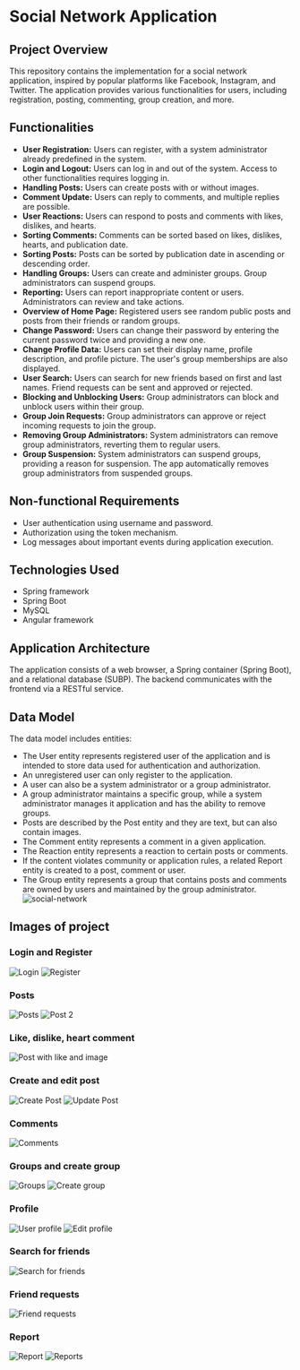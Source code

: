 # Social Network Application

## Project Overview

This repository contains the implementation for a social network application, inspired by popular platforms like Facebook, Instagram, and Twitter. The application provides various functionalities for users, including registration, posting, commenting, group creation, and more.

## Functionalities

- **User Registration:** Users can register, with a system administrator already predefined in the system.
- **Login and Logout:** Users can log in and out of the system. Access to other functionalities requires logging in.
- **Handling Posts:** Users can create posts with or without images.
- **Comment Update:** Users can reply to comments, and multiple replies are possible.
- **User Reactions:** Users can respond to posts and comments with likes, dislikes, and hearts.
- **Sorting Comments:** Comments can be sorted based on likes, dislikes, hearts, and publication date.
- **Sorting Posts:** Posts can be sorted by publication date in ascending or descending order.
- **Handling Groups:** Users can create and administer groups. Group administrators can suspend groups.
- **Reporting:** Users can report inappropriate content or users. Administrators can review and take actions.
- **Overview of Home Page:** Registered users see random public posts and posts from their friends or random groups.
- **Change Password:** Users can change their password by entering the current password twice and providing a new one.
- **Change Profile Data:** Users can set their display name, profile description, and profile picture. The user's group memberships are also displayed.
- **User Search:** Users can search for new friends based on first and last names. Friend requests can be sent and approved or rejected.
- **Blocking and Unblocking Users:** Group administrators can block and unblock users within their group.
- **Group Join Requests:** Group administrators can approve or reject incoming requests to join the group.
- **Removing Group Administrators:** System administrators can remove group administrators, reverting them to regular users.
- **Group Suspension:** System administrators can suspend groups, providing a reason for suspension. The app automatically removes group administrators from suspended groups.

## Non-functional Requirements

- User authentication using username and password.
- Authorization using the token mechanism.
- Log messages about important events during application execution.
  
## Technologies Used
- Spring framework
- Spring Boot
- MySQL
- Angular framework

## Application Architecture

The application consists of a web browser, a Spring container (Spring Boot), and a relational database (SUBP). The backend communicates with the frontend via a RESTful service.

## Data Model
The data model includes entities:
- The User entity represents registered user of the application and is intended to store data used for authentication and authorization. 
- An unregistered user can only register to the application. 
- A user can also be a system administrator or a group administrator.
- A group administrator maintains a specific group, while a system administrator manages it application and has the ability to remove groups. 
- Posts are described by the Post entity and they are text, but can also contain images. 
- The Comment entity represents a comment in a given application. 
- The Reaction entity represents a reaction to certain posts or comments.
- If the content violates community or application rules, a related Report entity is created to a post, comment or user. 
- The Group entity represents a group that contains posts and comments are owned by users and maintained by the group administrator.
  ![social-network](https://github.com/anna02272/SR46-2021-SVT_KVT2023-projekat/assets/96575598/f0c4375c-62fe-47a0-8a92-572fec27254f)

## Images of project

### Login and Register
![Login](https://github.com/anna02272/SR46-2021-SVT_KVT2023-projekat/assets/96575598/6b4f6539-9f2d-4aeb-b1cd-34fff90179f6)
![Register](https://github.com/anna02272/SR46-2021-SVT_KVT2023-projekat/assets/96575598/130a7280-dbc5-4812-98a3-d029f4a09ab6)

### Posts
![Posts](https://github.com/anna02272/SR46-2021-SVT_KVT2023-projekat/assets/96575598/e432449e-f4b9-427c-a39a-d9a96ef38dec)
![Post 2](https://github.com/anna02272/SR46-2021-SVT_KVT2023-projekat/assets/96575598/d42daa2b-0500-4053-94ea-cfa469c5994f)

### Like, dislike, heart comment
![Post with like and image](https://github.com/anna02272/SR46-2021-SVT_KVT2023-projekat/assets/96575598/3c23d80e-0389-42fb-8575-7bc3636cacd7)

### Create and edit post
![Create Post](https://github.com/anna02272/SR46-2021-SVT_KVT2023-projekat/assets/96575598/7997738c-380b-454e-80fc-2ecb2dc7e688)
![Update Post](https://github.com/anna02272/SR46-2021-SVT_KVT2023-projekat/assets/96575598/775558a4-36bf-42d8-a3b2-2daffd151520)

### Comments
![Comments](https://github.com/anna02272/SR46-2021-SVT_KVT2023-projekat/assets/96575598/c6a5ff73-b5d1-48b0-84b3-29999e0aa02c)

### Groups and create group
![Groups](https://github.com/anna02272/SR46-2021-SVT_KVT2023-projekat/assets/96575598/1821af67-89bc-49c4-b504-3d800de9d1fa)
![Create group](https://github.com/anna02272/SR46-2021-SVT_KVT2023-projekat/assets/96575598/3399a05e-90d1-494c-ac7b-916bf3e88067)

### Profile
![User profile](https://github.com/anna02272/SR46-2021-SVT_KVT2023-projekat/assets/96575598/6a4b80d2-54e0-4d9d-88d5-fe3b1b97d179)
![Edit profile](https://github.com/anna02272/SR46-2021-SVT_KVT2023-projekat/assets/96575598/947ff00c-7151-4e4c-8f4b-f6f76674419e)

### Search for friends
![Search for friends](https://github.com/anna02272/SR46-2021-SVT_KVT2023-projekat/assets/96575598/cf0bfc08-fae0-4617-a41d-42ae70beaf0f)

### Friend requests
![Friend requests](https://github.com/anna02272/SR46-2021-SVT_KVT2023-projekat/assets/96575598/00459a14-46c7-4dd9-b9bd-9857eeb6a43a)

### Report
![Report](https://github.com/anna02272/SR46-2021-SVT_KVT2023-projekat/assets/96575598/733060f7-730f-41a6-9d7d-1d903fe0e6e2)
![Reports](https://github.com/anna02272/SR46-2021-SVT_KVT2023-projekat/assets/96575598/9ae82a5b-3d12-49fe-af95-6566a3eec610)

















